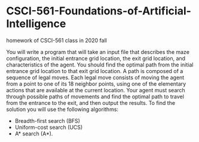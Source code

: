 # CSCI-561-Foundations-of-Artificial-Intelligence
homework of CSCI-561 class in 2020 fall

You will write a program that will take an input file that describes the maze configuration, the
initial entrance grid location, the exit grid location, and characteristics of the agent. You should
find the optimal path from the initial entrance grid location to that exit grid location. A path is
composed of a sequence of legal moves. Each legal move consists of moving the agent from a
point to one of its 18 neighbor points, using one of the elementary actions that are available at
the current location.
Your agent must search through possible paths of movements and find the optimal path to
travel from the entrance to the exit, and then output the results.
To find the solution you will use the following algorithms:
- Breadth-first search (BFS)
- Uniform-cost search (UCS)
- A* search (A*).

